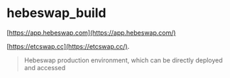 # hebeswap_build

[https://app.hebeswap.com](https://app.hebeswap.com/)

[https://etcswap.cc](https://etcswap.cc/).


> Hebeswap production environment, which can be directly deployed and accessed
